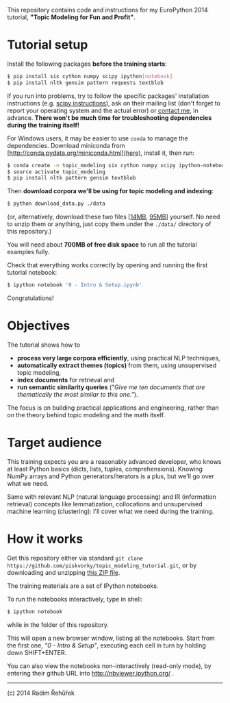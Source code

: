 This repository contains code and instructions for my EuroPython 2014 tutorial, **"Topic Modeling for Fun and Profit"**.

Tutorial setup
==============

Install the following packages **before the training starts**:

```bash
$ pip install six cython numpy scipy ipython[notebook]
$ pip install nltk gensim pattern requests textblob
```

If you run into problems, try to follow the specific packages' installation instructions (e.g. [scipy instructions](http://www.scipy.org/install.html)), ask on their mailing list (don't forget to report your operating system and the actual error) or [contact me](mailto:me@radimrehurek.com), in advance. **There won't be much time for troubleshooting dependencies during the training itself!**

For Windows users, it may be easier to use `conda` to manage the dependencies. Download miniconda from [http://conda.pydata.org/miniconda.html](here), install it, then run:

```bash
$ conda create -n topic_modeling six cython numpy scipy ipython-notebook nltk requests pip
$ source activate topic_modeling
$ pip install nltk pattern gensim textblob
```

Then **download corpora we'll be using for topic modeling and indexing**:

```bash
$ python download_data.py ./data
```

(or, alternatively, download these two files [[14MB](http://people.csail.mit.edu/jrennie/20Newsgroups/20news-bydate.tar.gz), [95MB](http://dumps.wikimedia.org/simplewiki/20140623/simplewiki-20140623-pages-articles.xml.bz2)] yourself. No need to unzip them or anything, just copy them under the `./data/` directory of this repository.)

You will need about **700MB of free disk space** to run all the tutorial examples fully.

Check that everything works correctly by opening and running the first tutorial notebook:

```bash
$ ipython notebook '0 - Intro & Setup.ipynb'
```

Congratulations!

Objectives
==========

The tutorial shows how to

* **process very large corpora efficiently**, using practical NLP techniques,
* **automatically extract themes (topics)** from them, using unsupervised topic modeling,
* **index documents** for retrieval and
* **run semantic similarity queries** (*"Give me ten documents that are thematically the most similar to this one."*).

The focus is on building practical applications and engineering, rather than on the theory behind topic modeling and the math itself.

Target audience
===============

This training expects you are a reasonably advanced developer, who knows at least Python basics (dicts, lists, tuples, comprehensions). Knowing NumPy arrays and Python generators/iterators is a plus, but we'll go over what we need.

Same with relevant NLP (natural language processing) and IR (information retrieval) concepts like lemmatization, collocations and unsupervised machine learning (clustering): I'll cover what we need during the training.

How it works
============

Get this repository either via standard `git clone https://github.com/piskvorky/topic_modeling_tutorial.git`, or by downloading and unzipping [this ZIP file](https://github.com/piskvorky/topic_modeling_tutorial/archive/master.zip).

The training materials are a set of IPython notebooks.

To run the notebooks interactively, type in shell:

```bash
$ ipython notebook
```

while in the folder of this repository.

This will open a new browser window, listing all the notebooks. Start from the first one, *"0 - Intro & Setup"*, executing each cell in turn by holding down SHIFT+ENTER.

You can also view the notebooks non-interactively (read-only mode), by entering their github URL into http://nbviewer.ipython.org/ .

------


(c) 2014 Radim Řehůřek